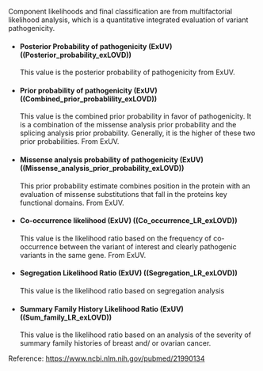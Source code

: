 Component likelihoods and final classification are from multifactorial likelihood analysis, which is a quantitative integrated evaluation of variant pathogenicity.
* #### Posterior Probability of pathogenicity \(ExUV\) ((Posterior_probability_exLOVD))
    This value is the posterior probability of pathogenicity from ExUV.
* #### Prior probability of pathogenicity \(ExUV\) ((Combined_prior_probablility_exLOVD))
    This value is the combined prior probability in favor of pathogenicity. It is a combination of the missense analysis prior probability and the splicing analysis prior probability. Generally, it is the higher of these two prior probabilities. From ExUV.
* #### Missense analysis probability of pathogenicity \(ExUV\) ((Missense_analysis_prior_probability_exLOVD))
    This prior probability estimate combines position in the protein with an evaluation of missense substitutions that fall in the proteins key functional domains. From ExUV.
* #### Co-occurrence likelihood \(ExUV\) ((Co_occurrence_LR_exLOVD))
    This value is the likelihood ratio based on the frequency of co-occurrence between the variant of interest and clearly pathogenic variants in the same gene. From ExUV.
* #### Segregation Likelihood Ratio \(ExUV\) ((Segregation_LR_exLOVD))
    This value is the likelihood ratio based on segregation analysis
* #### Summary Family History Likelihood Ratio \(ExUV\) ((Sum_family_LR_exLOVD))
    This value is the likelihood ratio based on an analysis of the severity of summary family histories of breast and/ or ovarian cancer.

<div>
  Reference: <a href="https://www.ncbi.nlm.nih.gov/pubmed/21990134" target="_blank">https://www.ncbi.nlm.nih.gov/pubmed/21990134</a>
</div>
